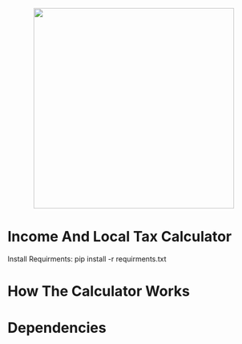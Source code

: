 <p align="center">
  <img width="400" height="400" src="https://user-images.githubusercontent.com/59189020/130250588-5822fd66-69de-4cea-bc11-2a2960623580.png">
</p>

# Income And Local Tax Calculator
Install Requirments: pip install -r requirments.txt

# How The Calculator Works

# Dependencies
